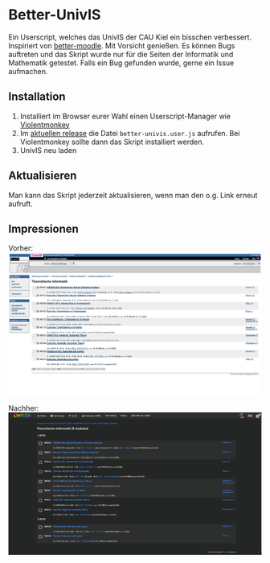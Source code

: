 # Better-UnivIS

Ein Userscript, welches das UnivIS der CAU Kiel ein bisschen verbessert. Inspiriert von [better-moodle](https://better-moodle.dev).
Mit Vorsicht genießen. Es können Bugs auftreten und das Skript wurde nur für die Seiten der Informatik und Mathematik getestet. Falls ein Bug gefunden wurde, gerne ein Issue aufmachen.

## Installation

1. Installiert im Browser eurer Wahl einen Userscript-Manager wie [Violentmonkey](https://violentmonkey.github.io/)
2. Im [aktuellen release](https://github.com/realHappyH/Better-UnivIS/releases) die Datei `better-univis.user.js` aufrufen. Bei Violentmonkey sollte dann das Skript installiert werden.
3. UnivIS neu laden

## Aktualisieren

Man kann das Skript jederzeit aktualisieren, wenn man den o.g. Link erneut aufruft.

## Impressionen

Vorher:
![before](./assets/before.png)

Nachher:
![after](./assets/after.png)
